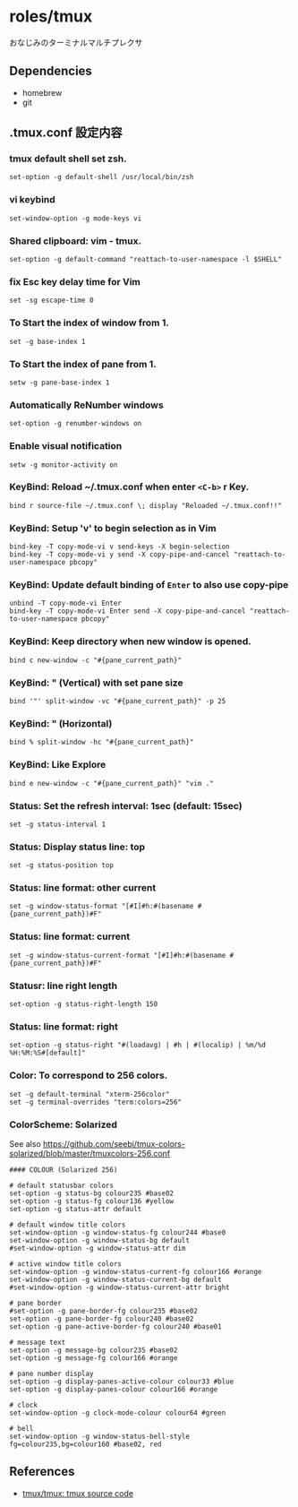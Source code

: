 # roles/tmux
おなじみのターミナルマルチプレクサ



## Dependencies
- homebrew
- git



## .tmux.conf 設定内容
### tmux default shell set zsh.
```
set-option -g default-shell /usr/local/bin/zsh
```


### vi keybind
```
set-window-option -g mode-keys vi
```


### Shared clipboard: vim - tmux.
```
set-option -g default-command "reattach-to-user-namespace -l $SHELL"
```


### fix Esc key delay time for Vim
```
set -sg escape-time 0
```


### To Start the index of window from 1.
```
set -g base-index 1
```


### To Start the index of pane from 1.
```
setw -g pane-base-index 1
```


### Automatically ReNumber windows
```
set-option -g renumber-windows on
```


### Enable visual notification
```
setw -g monitor-activity on
```


### KeyBind: Reload ~/.tmux.conf when enter `<C-b>` r Key.
```
bind r source-file ~/.tmux.conf \; display "Reloaded ~/.tmux.conf!!"
```


### KeyBind: Setup 'v' to begin selection as in Vim
```
bind-key -T copy-mode-vi v send-keys -X begin-selection
bind-key -T copy-mode-vi y send -X copy-pipe-and-cancel "reattach-to-user-namespace pbcopy"
```


### KeyBind: Update default binding of `Enter` to also use copy-pipe
```
unbind -T copy-mode-vi Enter
bind-key -T copy-mode-vi Enter send -X copy-pipe-and-cancel "reattach-to-user-namespace pbcopy"
```


### KeyBind: Keep directory when new window is opened.
```
bind c new-window -c "#{pane_current_path}"
```


### KeyBind: " (Vertical) with set pane size
```
bind '"' split-window -vc "#{pane_current_path}" -p 25
```


### KeyBind: " (Horizontal)
```
bind % split-window -hc "#{pane_current_path}"
```


### KeyBind: Like Explore
```
bind e new-window -c "#{pane_current_path}" "vim ."
```


### Status: Set the refresh interval: 1sec (default: 15sec)
```
set -g status-interval 1
```


### Status: Display status line: top
```
set -g status-position top
```


### Status: line format: other current
```
set -g window-status-format "[#I]#h:#(basename #{pane_current_path})#F"
```


### Status: line format: current
```
set -g window-status-current-format "[#I]#h:#(basename #{pane_current_path})#F"
```


### Statusr: line right length
```
set-option -g status-right-length 150
```


### Status: line format: right
```
set-option -g status-right "#(loadavg) | #h | #(localip) | %m/%d %H:%M:%S#[default]"
```


### Color: To correspond to 256 colors.
```
set -g default-terminal "xterm-256color"
set -g terminal-overrides "term:colors=256"
```


### ColorScheme: Solarized
See also https://github.com/seebi/tmux-colors-solarized/blob/master/tmuxcolors-256.conf

```
#### COLOUR (Solarized 256)

# default statusbar colors
set-option -g status-bg colour235 #base02
set-option -g status-fg colour136 #yellow
set-option -g status-attr default

# default window title colors
set-window-option -g window-status-fg colour244 #base0
set-window-option -g window-status-bg default
#set-window-option -g window-status-attr dim

# active window title colors
set-window-option -g window-status-current-fg colour166 #orange
set-window-option -g window-status-current-bg default
#set-window-option -g window-status-current-attr bright

# pane border
#set-option -g pane-border-fg colour235 #base02
set-option -g pane-border-fg colour240 #base02
set-option -g pane-active-border-fg colour240 #base01

# message text
set-option -g message-bg colour235 #base02
set-option -g message-fg colour166 #orange

# pane number display
set-option -g display-panes-active-colour colour33 #blue
set-option -g display-panes-colour colour166 #orange

# clock
set-window-option -g clock-mode-colour colour64 #green

# bell
set-window-option -g window-status-bell-style fg=colour235,bg=colour160 #base02, red
```



## References
- [tmux/tmux: tmux source code](https://github.com/tmux/tmux)

